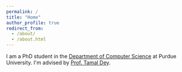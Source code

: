 ```yaml
---
permalink: /
title: "Home"
author_profile: true
redirect_from: 
  - /about/
  - /about.html
---
```


I am a PhD student in the [Department of Computer Science](https://cs.purdue.edu/) at Purdue University. I'm advised by [Prof. Tamal Dey](https://www.cs.purdue.edu/people/faculty/tamaldey.html).
